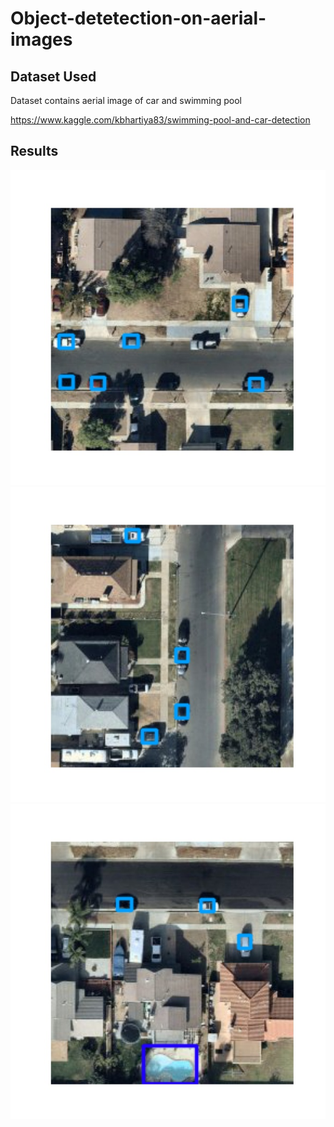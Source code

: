 # Object-detetection-on-aerial-images

## Dataset Used

Dataset contains aerial image of car and swimming pool

https://www.kaggle.com/kbhartiya83/swimming-pool-and-car-detection

## Results

<img src="https://github.com/theAyushAT/small-projects/blob/main/Object-detetection-on-aerial-images/Result_images/aerial_image1.jpeg">

<img src="https://github.com/theAyushAT/small-projects/blob/main/Object-detetection-on-aerial-images/Result_images/aerial_image2.jpeg">

<img src="https://github.com/theAyushAT/small-projects/blob/main/Object-detetection-on-aerial-images/Result_images/aerial_image_3.jpeg">

